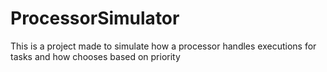 # ProcessorSimulator
This is a project made to simulate how a processor handles executions for tasks and how chooses based on priority
